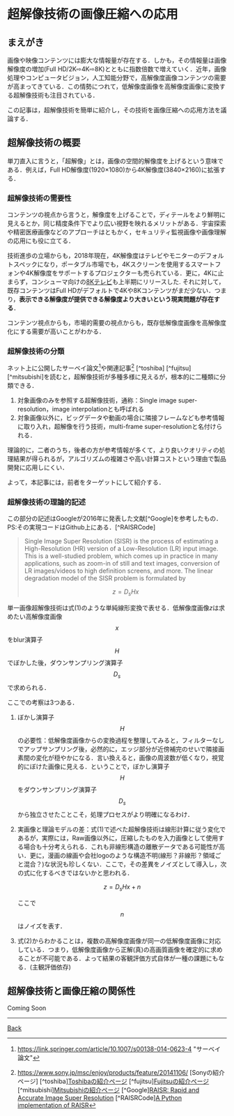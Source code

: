 # 超解像技術の画像圧縮への応用

## まえがき

画像や映像コンテンツには膨大な情報量が存在する．しかも，その情報量は画像解像度の増加(Full HD/2K⇨4K⇨8K)とともに指数倍数で増えていく．近年，画像処理やコンピュータビジョン，人工知能分野で，高解像度画像コンテンツの需要が高まってきている．この情勢につれて，低解像度画像を高解像度画像に変換する超解像技術も注目されている．

この記事は，超解像技術を簡単に紹介し，その技術を画像圧縮への応用方法を議論する．

## 超解像技術の概要

単刀直入に言うと，「超解像」とは，画像の空間的解像度を上げるという意味である．例えば，Full HD解像度(1920×1080)から4K解像度(3840×2160)に拡張する．

### 超解像技術の需要性

コンテンツの視点から言うと，解像度を上げることで，ディテールをより鮮明に見えるとか，同じ精度条件下でより広い視野を映れるメリットがある．宇宙探索や精密医療画像などのアプローチはともかく，セキュリティ監視画像や画像理解の応用にも役に立てる．

技術進歩の立場からも，2018年現在，4K解像度はテレビやモニターのデフォルトスペックになり，ポータブル市場でも，4Kスクリーンを使用するスマートフォンや4K解像度をサポートするプロジェクターも売られている．更に，4Kに止まらず，コンシューマ向けの[8Kテレビ][8k]も上半期にリリースした. それに対して，既存コンテンツはFull HDがデフォルトで4Kや8Kコンテンツがまだ少ない．つまり，**表示できる解像度が提供できる解像度より大きいという現実問題が存在する**．

コンテンツ視点からも，市場的需要の視点からも，既存低解像度画像を高解像度化にする需要が高いことがわかる．

### 超解像技術の分類

ネット上に公開したサーベイ論文[^survey]や関連記事[^sony] [^toshiba] [^fujitsu] [^mitsubishi]を読むと，超解像技術が多種多様に見えるが，根本的に二種類に分類できる．

1. 対象画像のみを参照する超解像技術，通称：Single image super-resolution，image interpolationとも呼ばれる
2. 対象画像以外に，ビッグデータや動画の場合に隣接フレームなども参考情報に取り入れ，超解像を行う技術，multi-frame super-resolutionと名付けられる．

理論的に，二者のうち，後者の方が参考情報が多くて，より良いクオリティの処理結果が得られるが，アルゴリズムの複雑さや高い計算コストという理由で製品開発に応用しにくい．

よって，本記事には，前者をターゲットにして紹介する．

### 超解像技術の理論的記述

この部分の記述はGoogleが2016年に発表した文献[^Google]を参考したもの．PS:その実現コードはGithub上にある．[^RAISRCode]

> Single Image Super Resolution (SISR) is the process of estimating a High-Resolution (HR) version of a Low-Resolution (LR) input image. This is a well-studied problem, which comes up in practice in many applications, such as zoom-in of still and text images, conversion of LR images/videos to high definition screens, and more. The linear degradation model of the SISR problem is formulated by 
>
> $$
> z = D_sHx
> $$
>

単一画像超解像技術は式(1)のような単純線形変換で表せる．低解像度画像$z$は求めたい高解像度画像$$x$$をblur演算子$$H$$でぼかした後，ダウンサンプリング演算子$$D_s$$で求められる．

ここでの考察は3つある．

1. ぼかし演算子$$H$$の必要性：低解像度画像からの変換過程を整理してみると，フィルターなしでアップサンプリング後，必然的に，エッジ部分が近傍補完のせいで隣接画素間の変化が穏やかになる．言い換えると，画像の周波数が低くなり，視覚的にぼけた画像に見える．ということで，ぼかし演算子$$H$$をダウンサンプリング演算子$$D_s$$から独立させたことこそ，処理プロセスがより明確になるわけ．

2. 実画像と理論モデルの差：式(1)で述べた超解像技術は線形計算に従う変化であるが，実際には，Raw画像以外に，圧縮したものを入力画像として使用する場合も十分考えられる．これも非線形構造の離散データである可能性が高い．更に，漫画の線画や会社logoのような構造不明(線形？非線形？領域ごと混合？)な状況も珍しくない．ここで，その差異をノイズとして導入し，次の式に化するべきではないかと思われる．
   
   $$
   z = D_sHx+n
   $$
   
   ここで$$n$$はノイズを表す．

3. 式(2)からわかることは，複数の高解像度画像が同一の低解像度画像に対応している．つまり，低解像度画像から正解(真)の高画質画像を確定的に求めることが不可能である．よって結果の客観評価方式自体が一種の課題にもなる．(主観評価依存)

## 超解像技術と画像圧縮の関係性

Coming Soon







---

[8k]: http://www.sharp.co.jp/aquos/sharp8k/ (Sharp 8K)
[^survey]: https://link.springer.com/article/10.1007/s00138-014-0623-4 "サーベイ論文"
[^sony]:https://www.sony.jp/msc/enjoy/products/feature/20141106/ [Sonyの紹介ページ]
[^toshiba][Toshibaの紹介ページ](http://toshiba-mirai-kagakukan.jp/learn/sci_tech/tech_book/tec201310.htm)
[^fujitsu][Fujitsuの紹介ページ](http://www.fmworld.net/product/phone/f-01j/display.html)
[^mitsubishi][Mitsubishiの紹介ページ](http://www.mitsubishielectric.co.jp/corporate/randd/spotlight/spotlight16.html)
[^Google][RAISR: Rapid and Accurate Image Super Resolution](https://www.arxiv-vanity.com/papers/1606.01299/)
[^RAISRCode][A Python implementation of RAISR](https://github.com/movehand/raisr)



[Back](README.md)

